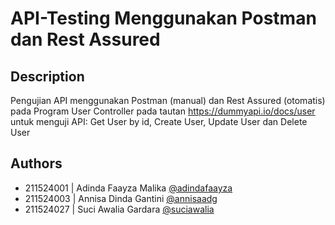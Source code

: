 # API-Testing Menggunakan Postman dan Rest Assured
## Description
Pengujian API menggunakan Postman (manual) dan Rest Assured (otomatis) pada Program User Controller pada tautan https://dummyapi.io/docs/user untuk menguji API: Get User by id, Create User, Update User dan Delete User
## Authors
- 211524001 | Adinda Faayza Malika [@adindafaayza](https://github.com/adindafaayza)
- 211524003 | Annisa Dinda Gantini [@annisaadg](https://github.com/annisaadg)
- 211524027 | Suci Awalia Gardara [@suciawalia](https://github.com/suciawalia)

